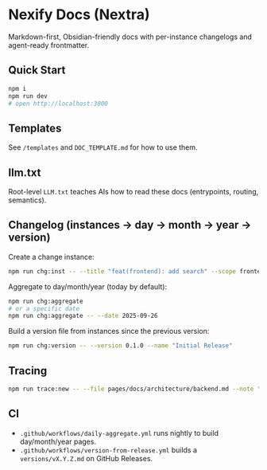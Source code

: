 # Nexify Docs (Nextra)

Markdown-first, Obsidian-friendly docs with per-instance changelogs and agent-ready frontmatter.

## Quick Start
```bash
npm i
npm run dev
# open http://localhost:3000
```

## Templates
See `/templates` and `DOC_TEMPLATE.md` for how to use them.

## llm.txt
Root-level `LLM.txt` teaches AIs how to read these docs (entrypoints, routing, semantics).

## Changelog (instances → day → month → year → version)

Create a change instance:
```bash
npm run chg:inst -- --title "feat(frontend): add search" --scope frontend --refs "PR#123,ISSUE#9" --body "Optional details"
```

Aggregate to day/month/year (today by default):
```bash
npm run chg:aggregate
# or a specific date
npm run chg:aggregate -- --date 2025-09-26
```

Build a version file from instances since the previous version:
```bash
npm run chg:version -- --version 0.1.0 --name "Initial Release"
```

## Tracing
```bash
npm run trace:new -- --file pages/docs/architecture/backend.md --note "Updated API endpoints" --scope backend
```

## CI
- `.github/workflows/daily-aggregate.yml` runs nightly to build day/month/year pages.
- `.github/workflows/version-from-release.yml` builds a `versions/vX.Y.Z.md` on GitHub Releases.
